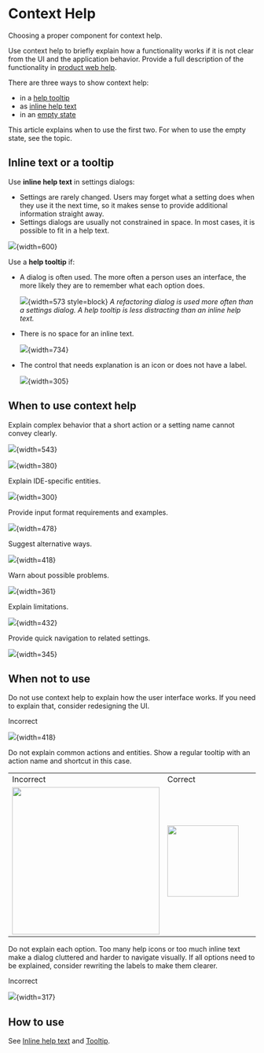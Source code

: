 <!-- Copyright 2000-2024 JetBrains s.r.o. and contributors. Use of this source code is governed by the Apache 2.0 license. -->

# Context Help

<link-summary>Choosing a proper component for context help.</link-summary>

Use context help to briefly explain how a functionality works if it is not clear from the UI and the application behavior. Provide a full description of the functionality in [product web help](https://www.jetbrains.com/help/idea/).

There are three ways to show context help:

* in a [help tooltip](tooltip.md)
* as [inline help text](inline_help_text.md)
* in an [empty state](empty_state.md)

This article explains when to use the first two. For when to use the empty state, see the [](empty_state.md) topic.

## Inline text or a tooltip

Use **inline help text** in settings dialogs:

* Settings are rarely changed. Users may forget what a setting does when they use it the next time, so it makes sense to provide additional information straight away.
* Settings dialogs are usually not constrained in space. In most cases, it is possible to fit in a help text.

![](09_use_inline_help_text.png){width=600}

Use a **help tooltip** if:

* A dialog is often used. The more often a person uses an interface, the more likely they are to remember what each option does.

  ![](10_use_help_tooltip.png){width=573 style=block}
  *A refactoring dialog is used more often than a settings dialog. A help tooltip is less distracting than an inline help text.*

* There is no space for an inline text.

  ![](11_no_space_in_settings.png){width=734}

* The control that needs explanation is an icon or does not have a label.

  ![](03_action_help_tooltip.png){width=305}

## When to use context help

Explain complex behavior that a short action or a setting name cannot convey clearly.

![](04_question_icon_tooltip.png){width=543}

![](02_text_size.png){width=380}

Explain IDE-specific entities.

![](01_IDE_specific.png){width=300}

Provide input format requirements and examples.

![](02_formatting_example.png){width=478}

Suggest alternative ways.

![](03_alternative_ways.png){width=418}

Warn about possible problems.

![](04_possible_problems.png){width=361}

Explain limitations.

![](05_limitations.png){width=432}

Provide quick navigation to related settings.

![](04_link_internal.png){width=345}

## When not to use

Do not use context help to explain how the user interface works. If you need to explain that, consider redesigning the UI.

<format color="Red" style="bold">Incorrect</format>

![](06_explain_how_ui_works.png){width=418}

Do not explain common actions and entities. Show a regular tooltip with an action name and shortcut in this case.

<table>
  <tr>
    <td width="50%"><format color="Red" style="bold">Incorrect</format></td>
    <td width="50%"><format color="Green" style="bold">Correct</format></td>
  </tr>
  <tr>
    <td><img src="07_explain_obvious_incorrect.png" alt="" width="300" /></td>
    <td><img src="07_explain_obvious_correct.png" alt="" width="145" /></td>
  </tr>
</table>

Do not explain each option. Too many help icons or too much inline text make a dialog cluttered and harder to navigate visually.
If all options need to be explained, consider rewriting the labels to make them clearer.

<format color="Red" style="bold">Incorrect</format>

![](08_explain_all_options.png){width=317}

## How to use

See [Inline help text](inline_help_text.md) and [Tooltip](tooltip.md).

